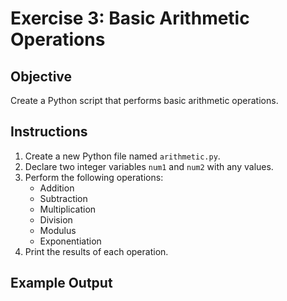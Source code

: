 # Exercise 3: Basic Arithmetic Operations

## Objective

Create a Python script that performs basic arithmetic operations.

## Instructions

1. Create a new Python file named `arithmetic.py`.
2. Declare two integer variables `num1` and `num2` with any values.
3. Perform the following operations:
   - Addition
   - Subtraction
   - Multiplication
   - Division
   - Modulus
   - Exponentiation
4. Print the results of each operation.

## Example Output
